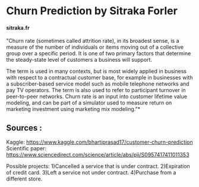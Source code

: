 # Churn Prediction by Sitraka Forler 
#### sitraka.fr ####

"Churn rate (sometimes called attrition rate), in its broadest sense, is a measure of the number of individuals or items moving out of a collective group over a specific period. It is one of two primary factors that determine the steady-state level of customers a business will support.

The term is used in many contexts, but is most widely applied in business with respect to a contractual customer base, for example in businesses with a subscriber-based service model such as mobile telephone networks and pay TV operators. The term is also used to refer to participant turnover in peer-to-peer networks. Churn rate is an input into customer lifetime value modeling, and can be part of a simulator used to measure return on marketing investment using marketing mix modeling."*


Sources : 
-------------------
Kaggle: https://www.kaggle.com/bhartiprasad17/customer-churn-prediction
<br> Scientific paper: https://www.sciencedirect.com/science/article/abs/pii/S0957417411011353 


Possible projects: 
1)Cancelled a service that is under contract.
2)Expiration of credit card.
3)Left a service not under contract.
4)Purchase from a different store.

